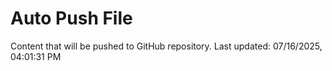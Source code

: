 # Auto Push File

Content that will be pushed to GitHub repository.
Last updated: 07/16/2025, 04:01:31 PM